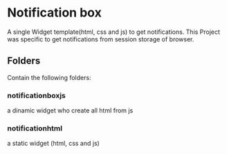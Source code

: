 # Notification box
A single Widget template(html, css and js) to get notifications. This Project was specific to get notifications from session storage of browser.  

## Folders
Contain the following folders: 

### notificationboxjs
a dinamic widget who create all html from js 

### notificationhtml
a static widget (html, css and js)
